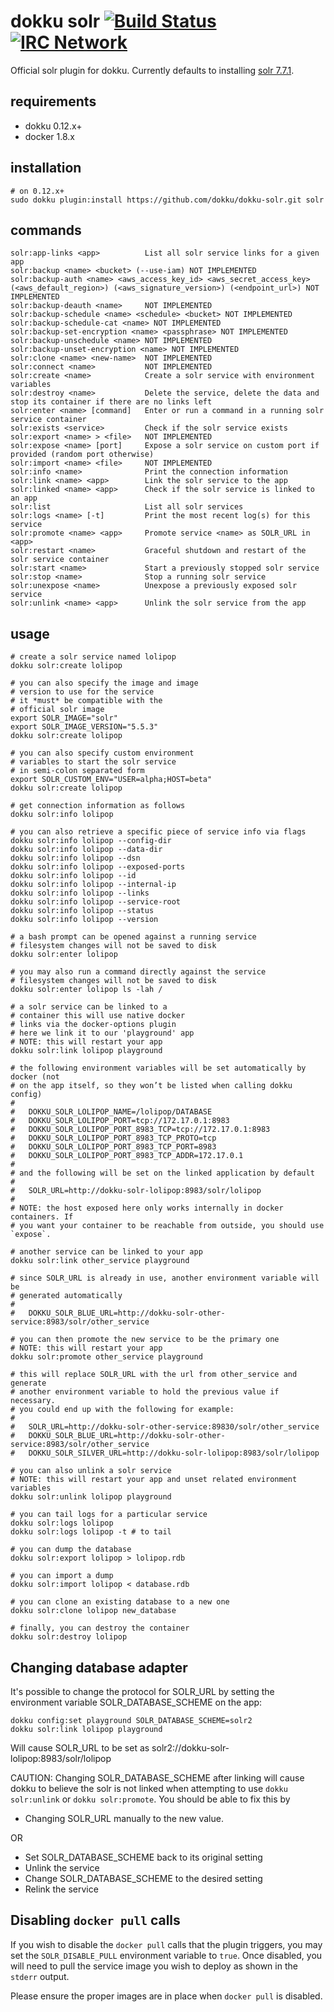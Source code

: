 # dokku solr [![Build Status](https://img.shields.io/travis/dokku/dokku-solr.svg?branch=master "Build Status")](https://travis-ci.org/dokku/dokku-solr) [![IRC Network](https://img.shields.io/badge/irc-freenode-blue.svg "IRC Freenode")](https://webchat.freenode.net/?channels=dokku)

Official solr plugin for dokku. Currently defaults to installing [solr 7.7.1](https://hub.docker.com/_/solr/).

## requirements

- dokku 0.12.x+
- docker 1.8.x

## installation

```shell
# on 0.12.x+
sudo dokku plugin:install https://github.com/dokku/dokku-solr.git solr
```

## commands

```
solr:app-links <app>          List all solr service links for a given app
solr:backup <name> <bucket> (--use-iam) NOT IMPLEMENTED
solr:backup-auth <name> <aws_access_key_id> <aws_secret_access_key> (<aws_default_region>) (<aws_signature_version>) (<endpoint_url>) NOT IMPLEMENTED
solr:backup-deauth <name>     NOT IMPLEMENTED
solr:backup-schedule <name> <schedule> <bucket> NOT IMPLEMENTED
solr:backup-schedule-cat <name> NOT IMPLEMENTED
solr:backup-set-encryption <name> <passphrase> NOT IMPLEMENTED
solr:backup-unschedule <name> NOT IMPLEMENTED
solr:backup-unset-encryption <name> NOT IMPLEMENTED
solr:clone <name> <new-name>  NOT IMPLEMENTED
solr:connect <name>           NOT IMPLEMENTED
solr:create <name>            Create a solr service with environment variables
solr:destroy <name>           Delete the service, delete the data and stop its container if there are no links left
solr:enter <name> [command]   Enter or run a command in a running solr service container
solr:exists <service>         Check if the solr service exists
solr:export <name> > <file>   NOT IMPLEMENTED
solr:expose <name> [port]     Expose a solr service on custom port if provided (random port otherwise)
solr:import <name> <file>     NOT IMPLEMENTED
solr:info <name>              Print the connection information
solr:link <name> <app>        Link the solr service to the app
solr:linked <name> <app>      Check if the solr service is linked to an app
solr:list                     List all solr services
solr:logs <name> [-t]         Print the most recent log(s) for this service
solr:promote <name> <app>     Promote service <name> as SOLR_URL in <app>
solr:restart <name>           Graceful shutdown and restart of the solr service container
solr:start <name>             Start a previously stopped solr service
solr:stop <name>              Stop a running solr service
solr:unexpose <name>          Unexpose a previously exposed solr service
solr:unlink <name> <app>      Unlink the solr service from the app
```

## usage

```shell
# create a solr service named lolipop
dokku solr:create lolipop

# you can also specify the image and image
# version to use for the service
# it *must* be compatible with the
# official solr image
export SOLR_IMAGE="solr"
export SOLR_IMAGE_VERSION="5.5.3"
dokku solr:create lolipop

# you can also specify custom environment
# variables to start the solr service
# in semi-colon separated form
export SOLR_CUSTOM_ENV="USER=alpha;HOST=beta"
dokku solr:create lolipop

# get connection information as follows
dokku solr:info lolipop

# you can also retrieve a specific piece of service info via flags
dokku solr:info lolipop --config-dir
dokku solr:info lolipop --data-dir
dokku solr:info lolipop --dsn
dokku solr:info lolipop --exposed-ports
dokku solr:info lolipop --id
dokku solr:info lolipop --internal-ip
dokku solr:info lolipop --links
dokku solr:info lolipop --service-root
dokku solr:info lolipop --status
dokku solr:info lolipop --version

# a bash prompt can be opened against a running service
# filesystem changes will not be saved to disk
dokku solr:enter lolipop

# you may also run a command directly against the service
# filesystem changes will not be saved to disk
dokku solr:enter lolipop ls -lah /

# a solr service can be linked to a
# container this will use native docker
# links via the docker-options plugin
# here we link it to our 'playground' app
# NOTE: this will restart your app
dokku solr:link lolipop playground

# the following environment variables will be set automatically by docker (not
# on the app itself, so they won’t be listed when calling dokku config)
#
#   DOKKU_SOLR_LOLIPOP_NAME=/lolipop/DATABASE
#   DOKKU_SOLR_LOLIPOP_PORT=tcp://172.17.0.1:8983
#   DOKKU_SOLR_LOLIPOP_PORT_8983_TCP=tcp://172.17.0.1:8983
#   DOKKU_SOLR_LOLIPOP_PORT_8983_TCP_PROTO=tcp
#   DOKKU_SOLR_LOLIPOP_PORT_8983_TCP_PORT=8983
#   DOKKU_SOLR_LOLIPOP_PORT_8983_TCP_ADDR=172.17.0.1
#
# and the following will be set on the linked application by default
#
#   SOLR_URL=http://dokku-solr-lolipop:8983/solr/lolipop
#
# NOTE: the host exposed here only works internally in docker containers. If
# you want your container to be reachable from outside, you should use `expose`.

# another service can be linked to your app
dokku solr:link other_service playground

# since SOLR_URL is already in use, another environment variable will be
# generated automatically
#
#   DOKKU_SOLR_BLUE_URL=http://dokku-solr-other-service:8983/solr/other_service

# you can then promote the new service to be the primary one
# NOTE: this will restart your app
dokku solr:promote other_service playground

# this will replace SOLR_URL with the url from other_service and generate
# another environment variable to hold the previous value if necessary.
# you could end up with the following for example:
#
#   SOLR_URL=http://dokku-solr-other-service:89830/solr/other_service
#   DOKKU_SOLR_BLUE_URL=http://dokku-solr-other-service:8983/solr/other_service
#   DOKKU_SOLR_SILVER_URL=http://dokku-solr-lolipop:8983/solr/lolipop

# you can also unlink a solr service
# NOTE: this will restart your app and unset related environment variables
dokku solr:unlink lolipop playground

# you can tail logs for a particular service
dokku solr:logs lolipop
dokku solr:logs lolipop -t # to tail

# you can dump the database
dokku solr:export lolipop > lolipop.rdb

# you can import a dump
dokku solr:import lolipop < database.rdb

# you can clone an existing database to a new one
dokku solr:clone lolipop new_database

# finally, you can destroy the container
dokku solr:destroy lolipop
```

## Changing database adapter

It's possible to change the protocol for SOLR_URL by setting
the environment variable SOLR_DATABASE_SCHEME on the app:

```
dokku config:set playground SOLR_DATABASE_SCHEME=solr2
dokku solr:link lolipop playground
```

Will cause SOLR_URL to be set as
solr2://dokku-solr-lolipop:8983/solr/lolipop

CAUTION: Changing SOLR_DATABASE_SCHEME after linking will cause dokku to
believe the solr is not linked when attempting to use `dokku solr:unlink`
or `dokku solr:promote`.
You should be able to fix this by

- Changing SOLR_URL manually to the new value.

OR

- Set SOLR_DATABASE_SCHEME back to its original setting
- Unlink the service
- Change SOLR_DATABASE_SCHEME to the desired setting
- Relink the service

## Disabling `docker pull` calls

If you wish to disable the `docker pull` calls that the plugin triggers, you may set the `SOLR_DISABLE_PULL` environment variable to `true`. Once disabled, you will need to pull the service image you wish to deploy as shown in the `stderr` output.

Please ensure the proper images are in place when `docker pull` is disabled.
